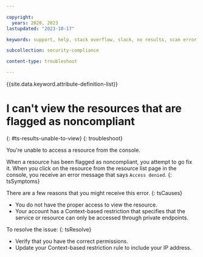 ```yaml
---

copyright:
  years: 2020, 2023
lastupdated: "2023-10-17"

keywords: support, help, stack overflow, slack, no results, scan error

subcollection: security-compliance

content-type: troubleshoot

---
```


{{site.data.keyword.attribute-definition-list}}

# I can't view the resources that are flagged as noncompliant
{: #ts-results-unable-to-view}
{: troubleshoot} 

You're unable to access a resource from the console.


When a resource has been flagged as noncompliant, you attempt to go fix it. When you click on the resource from the resource list page in the console, you receive an error message that says `Access denied`.
{: tsSymptoms} 

There are a few reasons that you might receive this error.
{: tsCauses}

* You do not have the proper access to view the resource.
* Your account has a Context-based restriction that specifies that the service or resource can only be accessed through private endpoints. 

To resolve the issue:
{: tsResolve}

* Verify that you have the correct permissions.
* Update your Context-based restriction rule to include your IP address.
